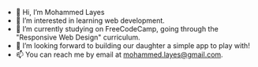 - 👋 Hi, I’m Mohammed Layes
- 👀 I’m interested in learning web development.
- 🌱 I’m currently studying on FreeCodeCamp, going through the "Responsive Web Design" curriculum.
- 💞️ I’m looking forward to building our daughter a simple app to play with!
- 📫 You can reach me by email at mohammed.layes@gmail.com.

<!---
MohammedLayes2017/MohammedLayes2017 is a ✨ special ✨ repository because its `README.md` (this file) appears on your GitHub profile.
You can click the Preview link to take a look at your changes.
--->
